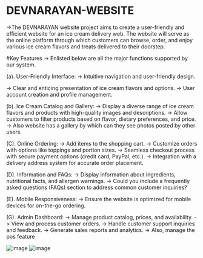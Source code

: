 # DEVNARAYAN-WEBSITE
->The DEVNARAYAN website  project aims to create a user-friendly and efficient website for an ice cream delivery web. The website will serve as the online platform through which customers can browse, order, and 
  enjoy various ice cream flavors and treats delivered to their doorstep. 

#Key Features
-> Enlisted below are all the major functions supported by our system.

(a). User-Friendly Interface:
   -> Intuitive navigation and user-friendly design.
   
   -> Clear and enticing presentation of ice cream flavors and options.
   -> User account creation and profile management.

(b). Ice Cream Catalog and Gallery:
   -> Display a diverse range of ice cream flavors and products with high-quality images and descriptions.
   -> Allow customers to filter products based on flavor, dietary preferences, and price.
   -> Also website has a gallery by which can they see photos posted by other users.

(C). Online Ordering:
   -> Add items to the shopping cart.
   -> Customize orders with options like toppings and portion sizes.
   -> Seamless checkout process with secure payment options (credit card, PayPal, etc.).
   -> Integration with a delivery address system for accurate order placement.

(D). Information and FAQs:
  ->  Display information about ingredients, nutritional facts, and allergen warnings.
   -> Could you include a frequently asked questions (FAQs) section to address common customer inquiries?

(E). Mobile Responsiveness:
   -> Ensure the website is optimized for mobile devices for on-the-go ordering.

(G). Admin Dashboard:
   -> Manage product catalog, prices, and availability.
   -> View and process customer orders.
   -> Handle customer support inquiries and feedback.
   -> Generate sales reports and analytics.
   -> Also, manage the pos feature

 ![image](https://github.com/harshvardhan1212/DEVNARAYAN-WEBSITE/assets/114464402/ac42b43a-a207-4ca6-ad81-ece59ad8193d)
 ![image](https://github.com/harshvardhan1212/DEVNARAYAN-WEBSITE/assets/114464402/eb8ad38d-84df-4c82-9735-1faf9d8ee24b)

 

